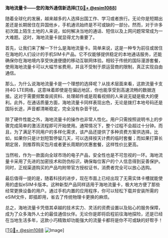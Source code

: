**海地流量卡——您的海外通信新选择[[TG💪+ @esim1088](https://t.me/s/esim1088)]**

随着全球化的发展，越来越多的人选择出国工作、学习或者旅行。无论你是短期出差还是长期居住在异国他乡，手机通讯始终是不可或缺的一部分。然而，对于许多初次踏上陌生土地的人来说，如何解决当地的通话、短信以及上网问题常常成为一大难题。这时，海地流量卡就显得尤为重要了。

首先，让我们来了解一下什么是海地流量卡。简单来说，这是一种专为前往或居住在海地的人们设计的手机SIM卡产品。它不仅能够提供稳定的本地通话服务，还能确保你在海地境内享受快速便捷的移动互联网体验。相较于传统的国际漫游套餐，使用海地流量卡可以大幅节省费用，并且不受制于原运营商的限制，真正实现自由通信。

那么，为什么说海地流量卡是一个理想的选择呢？从技术层面来看，这款流量卡支持4G LTE网络，这意味着即使是在偏远地区，你也能享受到高速流畅的数据连接。这对于需要频繁查阅资料、处理邮件或是观看视频的人来说无疑是极大的便利。此外，在通话质量方面，海地流量卡同样表现出色，无论是拨打本地号码还是国际长途，声音都清晰稳定，完全没有杂音干扰。

除了硬件性能之外，海地流量卡的操作也非常人性化。用户只需按照说明书上的步骤完成简单的激活流程即可开始使用。通常情况下，整个过程不会超过十分钟。而且，为了满足不同用户的多样化需求，该产品还提供了多种资费方案供选择。比如，如果你只是计划短暂停留几天，可以选择按天计费的临时套餐；而如果打算长期定居，则推荐购买包月或者更长周期的优惠套餐，这样性价比更高。

当然啦，作为一款面向全球市场的电子产品，安全性也是不可忽视的一环。海地流量卡采用了先进的加密技术和防伪标识，确保每位客户的个人信息得到妥善保护。同时，正规渠道购买的产品均附带官方授权证书，消费者完全可以放心选购。

最后值得一提的是，随着科技的进步，现在市面上已经出现了无需实体卡槽就能使用的虚拟eSIM卡版本。这种新型产品同样适用于海地流量卡，极大地方便了那些经常更换设备的用户。通过手机内置的应用程序，你可以轻松下载并安装所需的eSIM文件，即插即用，省去了传统物理卡更换的麻烦。

总之，海地流量卡凭借其卓越的技术实力、灵活的资费设置以及贴心的服务保障，成为了众多海外人士的最佳通信伙伴。无论你是即将启程前往海地探险，还是已经在当地生活多年，这款小巧精致却功能强大的流量卡都将是你不可或缺的好帮手！

[[TG💪+ @esim1088](https://t.me/s/esim1088) ![Image](https://i.postimg.cc/4NQfJmqS/Snipaste-2025-05-13-00-14-12.png)]